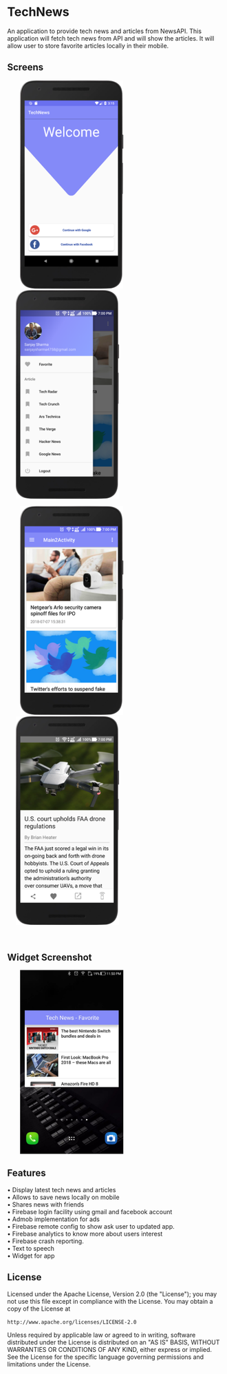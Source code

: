 # TechNews
An application to provide tech news and articles from NewsAPI. This application will fetch tech news from API and will show the articles. It will allow user to store favorite articles locally in their mobile.
## Screens
<img src="https://github.com/snj07/TechNews/blob/master/screenshot/login_screen.png" hspace="30" width="240"/> <img src="https://github.com/snj07/TechNews/blob/master/screenshot/main_drawer.png" hspace="20" width="240"/>

<img src="https://github.com/snj07/TechNews/blob/master/screenshot/main_page.png" hspace="30" width="240"/> <img src="https://github.com/snj07/TechNews/blob/master/screenshot/article_detail.png" hspace="20" width="240"/>

<br/>

## Widget Screenshot
<img src="https://github.com/snj07/TechNews/blob/master/screenshot/widget.jpg" hspace="30" width="240" />


## Features

•	Display latest tech news and articles<br/> 
•	Allows to save news locally on mobile<br/>
•	Shares news with friends<br/>
•	Firebase login facility using gmail and facebook account<br/>
•	Admob implementation for ads<br/>
•	Firebase remote config to show ask user to updated app.<br/>
•	Firebase analytics to know more about users interest<br/>
•	Firebase crash reporting.<br/>
•	Text to speech <br/>
•	Widget for app<br/>



## License

Licensed under the Apache License, Version 2.0 (the "License");
you may not use this file except in compliance with the License.
You may obtain a copy of the License at

    http://www.apache.org/licenses/LICENSE-2.0

Unless required by applicable law or agreed to in writing, software
distributed under the License is distributed on an "AS IS" BASIS,
WITHOUT WARRANTIES OR CONDITIONS OF ANY KIND, either express or implied.
See the License for the specific language governing permissions and
limitations under the License.
